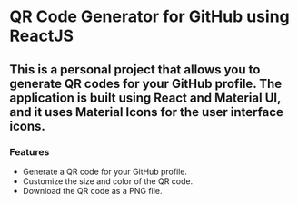 # QR Code Generator for GitHub using ReactJS

## This is a personal project that allows you to generate QR codes for your GitHub profile. The application is built using React and Material UI, and it uses Material Icons for the user interface icons.

### Features
- Generate a QR code for your GitHub profile.
- Customize the size and color of the QR code.
- Download the QR code as a PNG file.